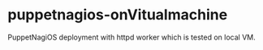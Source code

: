 puppetnagios-onVitualmachine
============================

PuppetNagiOS deployment with httpd worker which is tested on local VM.
